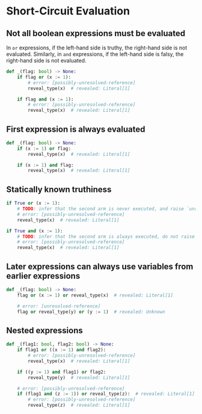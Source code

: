 # Short-Circuit Evaluation

## Not all boolean expressions must be evaluated

In `or` expressions, if the left-hand side is truthy, the right-hand side is not evaluated.
Similarly, in `and` expressions, if the left-hand side is falsy, the right-hand side is not
evaluated.

```py
def _(flag: bool) -> None:
    if flag or (x := 1):
        # error: [possibly-unresolved-reference]
        reveal_type(x)  # revealed: Literal[1]

    if flag and (x := 1):
        # error: [possibly-unresolved-reference]
        reveal_type(x)  # revealed: Literal[1]
```

## First expression is always evaluated

```py
def _(flag: bool) -> None:
    if (x := 1) or flag:
        reveal_type(x)  # revealed: Literal[1]

    if (x := 1) and flag:
        reveal_type(x)  # revealed: Literal[1]
```

## Statically known truthiness

```py
if True or (x := 1):
    # TODO: infer that the second arm is never executed, and raise `unresolved-reference`.
    # error: [possibly-unresolved-reference]
    reveal_type(x)  # revealed: Literal[1]

if True and (x := 1):
    # TODO: infer that the second arm is always executed, do not raise a diagnostic
    # error: [possibly-unresolved-reference]
    reveal_type(x)  # revealed: Literal[1]
```

## Later expressions can always use variables from earlier expressions

```py
def _(flag: bool) -> None:
    flag or (x := 1) or reveal_type(x)  # revealed: Literal[1]

    # error: [unresolved-reference]
    flag or reveal_type(y) or (y := 1)  # revealed: Unknown
```

## Nested expressions

```py
def _(flag1: bool, flag2: bool) -> None:
    if flag1 or ((x := 1) and flag2):
        # error: [possibly-unresolved-reference]
        reveal_type(x)  # revealed: Literal[1]

    if ((y := 1) and flag1) or flag2:
        reveal_type(y)  # revealed: Literal[1]

    # error: [possibly-unresolved-reference]
    if (flag1 and (z := 1)) or reveal_type(z):  # revealed: Literal[1]
        # error: [possibly-unresolved-reference]
        reveal_type(z)  # revealed: Literal[1]
```
